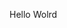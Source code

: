 Hello Wolrd

























































































































































































































































































































































































































































































































































































































































































































































































































































































































































































































































































































































































































































































































































































































































































































































































































































































































































































































































































































































































































































































































































































































































































































































































































































































































































